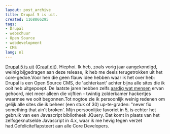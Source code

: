 ```yaml
---
layout: post_archive
title: Drupal 5 is uit.
created: 1168866295
tags:
- Drupal
- webschuur
- Open Source
- webdevelopment
- CMS
lang: nl
---
```

[Drupal 5 is uit](http://drupal.org/drupal-5.0) ([Graaf dit](http://digg.com/software/Drupal_5_0_is_out_Happy_Birthday)). Hiephoi. Ik heb, zoals vorig jaar aangekondigd, weinig bijgedragen aan deze release, ik heb me deels terugetrokken uit het core-gedoe.Voor hen die geen flauw idee hebben waar ik het over heb: Drupal is een Open Source CMS, de 'achterkant' achter bijna alle sites die ik ooit heb uitgepoept. De laatste jaren hebben zelfs [aardig wat mensen](http://www.alexa.com/data/details/traffic_details?site0=drupal.org&site1=&site2=&site3=&site4=&y=r&z=2&h=300&w=500&range=5y&size=Medium&url=drupal.org) ervan gehoord, niet meer alleen die vijftien - twintig zolderkamer hackertjes waarmee we ooit begonnen.Tot nogtoe zie ik persoonlijk weinig redenen om gelijk alle sites die ik beheer (een stuk of 30) up-te-graden: "never fix something that ain't broken'. Mijn persoonlijke favoriet in 5, is echter het gebruik van een Javascript bibliotheek JQuery. Dat komt in plaats van het zelfsgeknutselde Javascript in 4.x, waar ik me hevig tegen verzet had.Gefeliciteflapsteert aan alle Core Developers. 
